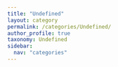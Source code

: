 ```yaml
---
title: "Undefined"
layout: category
permalink: /categories/Undefined/
author_profile: true
taxonomy: Undefined
sidebar:
  nav: "categories"
---
```

